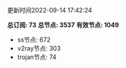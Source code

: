 更新时间2022-09-14 17:42:24

**总订阅: 73**
**总节点: 3537**
**有效节点: 1049**
- ss节点: 672
- v2ray节点: 303
- trojan节点: 74
